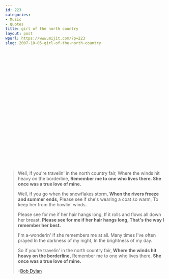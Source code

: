 ```yaml
---
id: 223
categories:
- Music
- Quotes
title: girl of the north country
layout: post
wpurl: https://www.mijit.com/?p=223
slug: 2007-10-05-girl-of-the-north-country
---
```

<object width="425" height="350"><param name="movie" value="https://www.youtube.com/v/3Qhwemir1Ag"></param><param name="wmode" value="transparent"></param><embed src="https://www.youtube.com/v/3Qhwemir1Ag" type="application/x-shockwave-flash" wmode="transparent" width="425" height="350"></embed></object>

<blockquote>Well, if you're travelin' in the north country fair,
Where the winds hit heavy on the borderline,
<strong>Remember me to one who lives there.
She once was a true love of mine.</strong>

Well, if you go when the snowflakes storm,
<strong>When the rivers freeze and summer ends,</strong>
Please see if she's wearing a coat so warm,
To keep her from the howlin' winds.

Please see for me if her hair hangs long,
If it rolls and flows all down her breast.
<strong>Please see for me if her hair hangs long,
That's the way I remember her best.</strong>

I'm a-wonderin' if she remembers me at all.
Many times I've often prayed
In the darkness of my night,
In the brightness of my day.

So if you're travelin' in the north country fair,
<strong>Where the winds hit heavy on the borderline,</strong>
Remember me to one who lives there.
<strong>She once was a true love of mine.</strong>

–<a href="https://www.amazon.com/exec/obidos/ASIN/B00026WU64/ref=nosim/mijitcom">Bob Dylan</a></blockquote>
